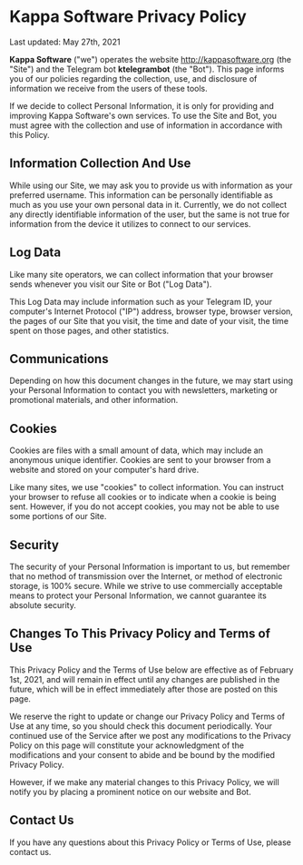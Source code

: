 # Kappa Software Privacy Policy
Last updated: May 27th, 2021

**Kappa Software** ("we") operates the website http://kappasoftware.org (the "Site") and the Telegram bot **ktelegrambot** (the "Bot"). This page informs you of our policies regarding the collection, use, and disclosure of information we receive from the users of these tools.

If we decide to collect Personal Information, it is only for providing and improving Kappa Software's own services. To use the Site and Bot, you must agree with the collection and use of information in accordance with this Policy.

## Information Collection And Use
While using our Site, we may ask you to provide us with information as your preferred username. This information can be personally identifiable as much as you use your own personal data in it. Currently, we do not collect any directly identifiable information of the user, but the same is not true for information from the device it utilizes to connect to our services.

## Log Data
Like many site operators, we can collect information that your browser sends whenever you visit our Site or Bot ("Log Data").

This Log Data may include information such as your Telegram ID, your computer's Internet Protocol ("IP") address, browser type, browser version, the pages of our Site that you visit, the time and date of your visit, the time spent on those pages, and other statistics.

## Communications
Depending on how this document changes in the future, we may start using your Personal Information to contact you with newsletters, marketing or promotional materials, and other information.

## Cookies
Cookies are files with a small amount of data, which may include an anonymous unique identifier. Cookies are sent to your browser from a website and stored on your computer's hard drive.

Like many sites, we use "cookies" to collect information. You can instruct your browser to refuse all cookies or to indicate when a cookie is being sent. However, if you do not accept cookies, you may not be able to use some portions of our Site.

## Security
The security of your Personal Information is important to us, but remember that no method of transmission over the Internet, or method of electronic storage, is 100% secure. While we strive to use commercially acceptable means to protect your Personal Information, we cannot guarantee its absolute security.

## Changes To This Privacy Policy and Terms of Use
This Privacy Policy and the Terms of Use below are effective as of February 1st, 2021, and will remain in effect until any changes are published in the future, which will be in effect immediately after those are posted on this page.

We reserve the right to update or change our Privacy Policy and Terms of Use at any time, so you should check this document periodically. Your continued use of the Service after we post any modifications to the Privacy Policy on this page will constitute your acknowledgment of the modifications and your consent to abide and be bound by the modified Privacy Policy.

However, if we make any material changes to this Privacy Policy, we will notify you by placing a prominent notice on our website and Bot.

## Contact Us
If you have any questions about this Privacy Policy or Terms of Use, please contact us.
